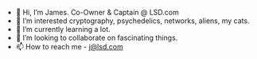 - 👋 Hi, I’m James. Co-Owner & Captain @ LSD.com
- 👀 I’m interested cryptography, psychedelics, networks, aliens, my cats.  
- 🌱 I’m currently learning a lot. 
- 🚀 I’m looking to collaborate on fascinating things. 
- 📫 How to reach me - j@lsd.com

<!---
lysergicacid-25/lysergicacid-25 is a ✨ special ✨ repository because its `README.md` (this file) appears on your GitHub profile.
You can click the Preview link to take a look at your changes.
--->
